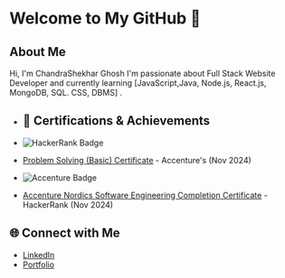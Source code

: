 # Welcome to My GitHub 👋

## About Me
Hi, I'm ChandraShekhar Ghosh I'm passionate about Full Stack Website Developer and currently learning [JavaScript,Java, Node.js, React.js, MongoDB, SQL. CSS, DBMS] .



-  ## 📜 Certifications & Achievements

- ![HackerRank Badge](https://img.shields.io/badge/HackerRank_Basic_MRCS-Black)  
- [Problem Solving (Basic) Certificate](https://www.hackerrank.com/certificates/a34729a128bf) - Accenture's (Nov 2024)

- ![Accenture Badge](https://img.shields.io/badge/Accenture_Nordies_MRCS-Black)  
- [Accenture Nordics Software Engineering Completion Certificate](https://www.theforage.com/simulations/accenture-nordics/software-engineering-igje) - HackerRank (Nov 2024)


## 🌐 Connect with Me
- [LinkedIn](https://www.linkedin.com/in/chandrashekhar-ghosh-49a693297/)
- [Portfolio](https://mrcsghosh.github.io/WebsitePortfoliocs/)
